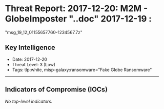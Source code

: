 # Threat Report: 2017-12-20: M2M -  GlobeImposter "..doc" 2017-12-19 :
 "msg_19_12_01155657760-1234567.7z"


## Key Intelligence
* Date: 2017-12-20
* Threat Level: 3 (Low)
* Tags: tlp:white, misp-galaxy:ransomware="Fake Globe Ransomware"

---

## Indicators of Compromise (IOCs)
_No top-level indicators._
